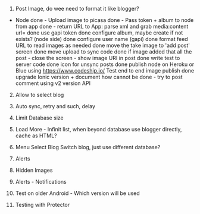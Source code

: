 1. Post Image, do wee need to format it like blogger?
- Node
    done - Upload image to picasa
    done - Pass token + album to node from app
    done - return URL to App: parse xml and grab media:content url=
    done use gapi token
    done configure album, maybe create if not exists? (node side)
    done configure user name (gapi)
    done format feed URL to read images as needed
    done move the take image to 'add post' screen
    done move upload to sync code
    done if image added that all the post - close the screen - show image URI in post
    done write test to server code
    done icon for unsync posts
    done publish node on Heroku or Blue using https://www.codeship.io/
    Test end to end image publish
    done upgrade Ionic version + document how
    cannot be done - try to post comment using v2 version API

2. Allow to select blog
3. Auto sync, retry and such, delay
4. Limit Database size
5. Load More - Infinit list, when beyond database use blogger directly, cache as HTML?

6. Menu
    Select Blog
    Switch blog, just use different database?

7. Alerts
8. Hidden Images
9. Alerts - Notifications
10. Test on older Android - Which version will be used
11. Testing with Protector
